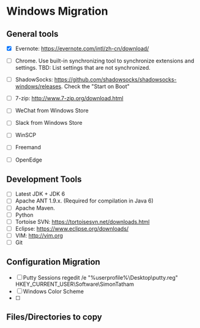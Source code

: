 # Windows Migration

## General tools
- [x] Evernote: https://evernote.com/intl/zh-cn/download/
- [ ] Chrome. Use built-in synchronizing tool to synchronize extensions and settings. TBD: List settings that are not synchronized.
- [ ] ShadowSocks: https://github.com/shadowsocks/shadowsocks-windows/releases. Check the "Start on Boot"
- [ ] 7-zip: http://www.7-zip.org/download.html
- [ ] WeChat from Windows Store
- [ ] Slack from Windows Store
- [ ] WinSCP
- [ ] Freemand
- [ ] OpenEdge


## Development Tools
- [ ] Latest JDK + JDK 6
- [ ] Apache ANT 1.9.x. (Required for compilation in Java 6)
- [ ] Apache Maven.
- [ ] Python
- [ ] Tortoise SVN: https://tortoisesvn.net/downloads.html
- [ ] Eclipse: https://www.eclipse.org/downloads/
- [ ] VIM: http://vim.org
- [ ] Git

## Configuration Migration
- [ ] Putty Sessions
  regedit /e "%userprofile%\Desktop\putty.reg" HKEY_CURRENT_USER\Software\SimonTatham
- [ ] Windows Color Scheme
- [ ] 

## Files/Directories to copy
